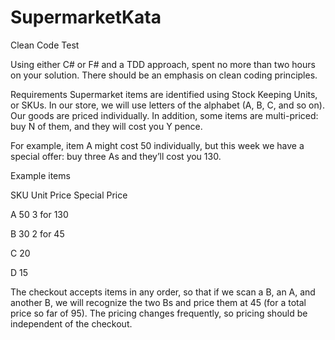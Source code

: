 # SupermarketKata
Clean Code Test

Using either C# or F# and a TDD approach, spent no more than two hours on your solution. There should be an emphasis on clean coding principles.

Requirements
Supermarket items are identified using Stock Keeping Units, or SKUs. In our store, we will use letters of the alphabet (A, B, C, and so on). Our goods are priced individually. In addition, some items are multi-priced: buy N of them, and they will cost you Y pence.

For example, item A might cost 50 individually, but this week we have a special offer: buy three As and they’ll cost you 130.

Example items

SKU	Unit Price	Special Price

A	  50	        3 for 130

B	  30	        2 for 45

C	  20	

D	  15	

The checkout accepts items in any order, so that if we scan a B, an A, and another B, we will recognize the two Bs and price them at 45 (for a total price so far of 95). The pricing changes frequently, so pricing should be independent of the checkout.
